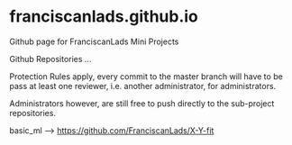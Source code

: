 # franciscanlads.github.io
Github page for FranciscanLads Mini Projects 

Github Repositories ...

Protection Rules apply, every commit to the master branch will have to be pass at least one reviewer, i.e. another administrator, for administrators.

Administrators however, are still free to push directly to the sub-project repositories.

basic_ml --> https://github.com/FranciscanLads/X-Y-fit
